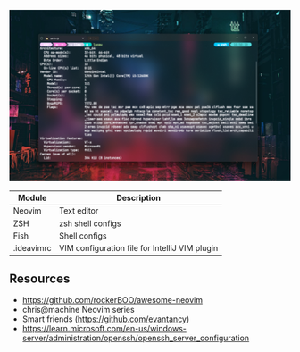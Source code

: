 ![Mah bootifoo terminal](resources/banner.png)

| Module     | Description                                    |
|------------|------------------------------------------------|
| Neovim     | Text editor                                    |
| ZSH        | zsh shell configs                              |
| Fish       | Shell configs                                  |
| .ideavimrc | VIM configuration file for IntelliJ VIM plugin |

## Resources
- https://github.com/rockerBOO/awesome-neovim
- chris@machine Neovim series
- Smart friends (https://github.com/evantancy)
- https://learn.microsoft.com/en-us/windows-server/administration/openssh/openssh_server_configuration
